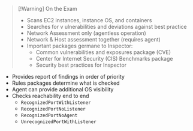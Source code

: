 
>[!Warning] On the Exam
> - Scans EC2 instances, instance OS, and containers
> - Searches for v ulnerabilities and deviations against best practice
> - Network Assessment only (agentless operation)
> - Network & Host assessment together (requires agent)
> - Important packages germane to Inspector:
> 	- Common vulnerabilities and exposures package (CVE)
> 	- Center for Internet Security (CIS) Benchmarks package
> 	- Security best practices for Inspector

- Provides report of findings in order of priority
- Rules packages determine what is checked
- Agent can provide additional OS visibility
- Checks reachability end to end
	- `RecognizedPortWithListener`
	- `RecognizedPortNoListener`
	- `RecognizedPortNoAgent`
	- `UnrecognizedPortWithListener`